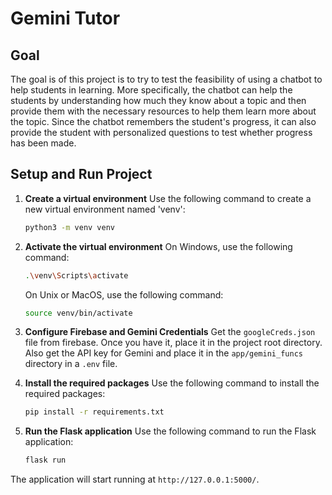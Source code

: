 # Gemini Tutor

## Goal

The goal is of this project is to try to test the feasibility of using a chatbot to help students in learning. More specifically, the chatbot can help the students by understanding how much they know about a topic and then provide them with the necessary resources to help them learn more about the topic. Since the chatbot remembers the student's progress, it can also provide the student with personalized questions to test whether progress has been made.

## Setup and Run Project

1. **Create a virtual environment**
   Use the following command to create a new virtual environment named 'venv':

   ```sh
   python3 -m venv venv
   ```

2. **Activate the virtual environment** On Windows, use the following command:

   ```sh
   .\venv\Scripts\activate
   ```

   On Unix or MacOS, use the following command:

   ```bash
   source venv/bin/activate
   ```

3. **Configure Firebase and Gemini Credentials** Get the `googleCreds.json` file from firebase. Once you have it, place it in the project root directory. Also get the API key for Gemini and place it in the `app/gemini_funcs` directory in a `.env` file.

4. **Install the required packages** Use the following command to install the required packages:

   ```bash
   pip install -r requirements.txt
   ```

5. **Run the Flask application** Use the following command to run the Flask application:

   ```bash
   flask run
   ```

The application will start running at `http://127.0.0.1:5000/`.
